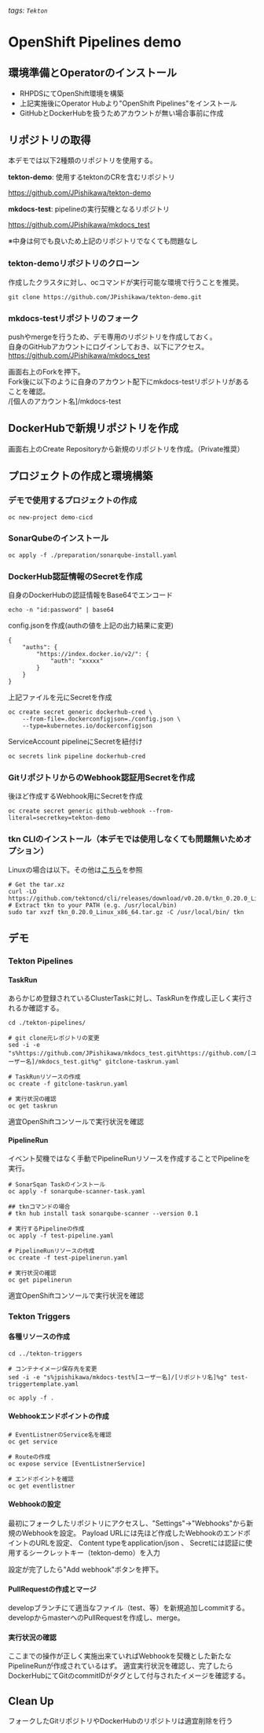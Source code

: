 ###### tags: `Tekton`
# OpenShift Pipelines demo

## 環境準備とOperatorのインストール
* RHPDSにてOpenShift環境を構築
* 上記実施後にOperator Hubより"OpenShift Pipelines"をインストール
* GitHubとDockerHubを扱うためアカウントが無い場合事前に作成

## リポジトリの取得
本デモでは以下2種類のリポジトリを使用する。

**tekton-demo**: 使用するtektonのCRを含むリポジトリ

https://github.com/JPishikawa/tekton-demo

**mkdocs-test**: pipelineの実行契機となるリポジトリ 

https://github.com/JPishikawa/mkdocs_test

※中身は何でも良いため上記のリポジトリでなくても問題なし

### tekton-demoリポジトリのクローン
作成したクラスタに対し、ocコマンドが実行可能な環境で行うことを推奨。
```
git clone https://github.com/JPishikawa/tekton-demo.git
```

### mkdocs-testリポジトリのフォーク
pushやmergeを行うため、デモ専用のリポジトリを作成しておく。  
自身のGitHubアカウントにログインしておき、以下にアクセス。  
https://github.com/JPishikawa/mkdocs_test  
  
画面右上のForkを押下。  
Fork後に以下のように自身のアカウント配下にmkdocs-testリポジトリがあることを確認。  
/[個人のアカウント名]/mkdocs-test
 
## DockerHubで新規リポジトリを作成
画面右上のCreate Repositoryから新規のリポジトリを作成。（Private推奨）

## プロジェクトの作成と環境構築

### デモで使用するプロジェクトの作成
```
oc new-project demo-cicd
```
### SonarQubeのインストール
```
oc apply -f ./preparation/sonarqube-install.yaml
```

### DockerHub認証情報のSecretを作成
自身のDockerHubの認証情報をBase64でエンコード
```
echo -n "id:password" | base64
```
config.jsonを作成(authの値を上記の出力結果に変更)
```
{
	"auths": {
		"https://index.docker.io/v2/": {
			"auth": "xxxxx"
		}
	}
}
```
上記ファイルを元にSecretを作成
```
oc create secret generic dockerhub-cred \
    --from-file=.dockerconfigjson=./config.json \ 
    --type=kubernetes.io/dockerconfigjson
```
ServiceAccount pipelineにSecretを紐付け
```
oc secrets link pipeline dockerhub-cred
```

### GitリポジトリからのWebhook認証用Secretを作成
後ほど作成するWebhook用にSecretを作成
```
oc create secret generic github-webhook --from-literal=secretkey=tekton-demo
```

### tkn CLIのインストール（本デモでは使用しなくても問題無いためオプション）
Linuxの場合は以下。その他は[こちら](https://github.com/tektoncd/cli)を参照
```
# Get the tar.xz
curl -LO https://github.com/tektoncd/cli/releases/download/v0.20.0/tkn_0.20.0_Linux_x86_64.tar.gz
# Extract tkn to your PATH (e.g. /usr/local/bin)
sudo tar xvzf tkn_0.20.0_Linux_x86_64.tar.gz -C /usr/local/bin/ tkn
```

## デモ
### Tekton Pipelines
#### TaskRun
あらかじめ登録されているClusterTaskに対し、TaskRunを作成し正しく実行されるか確認する。
```
cd ./tekton-pipelines/

# git clone元レポジトリの変更
sed -i -e "s%https://github.com/JPishikawa/mkdocs_test.git%https://github.com/[ユーザー名]/mkdocs_test.git%g" gitclone-taskrun.yaml

# TaskRunリソースの作成
oc create -f gitclone-taskrun.yaml

# 実行状況の確認
oc get taskrun
```
適宜OpenShiftコンソールで実行状況を確認


#### PipelineRun
イベント契機ではなく手動でPipelineRunリソースを作成することでPipelineを実行。
```
# SonarSqan Taskのインストール
oc apply -f sonarqube-scanner-task.yaml

## tknコマンドの場合
# tkn hub install task sonarqube-scanner --version 0.1

# 実行するPipelineの作成
oc apply -f test-pipeline.yaml

# PipelineRunリソースの作成
oc create -f test-pipelinerun.yaml

# 実行状況の確認
oc get pipelinerun
```
適宜OpenShiftコンソールで実行状況を確認

### Tekton Triggers
#### 各種リソースの作成
```
cd ../tekton-triggers

# コンテナイメージ保存先を変更
sed -i -e "s%jpishikawa/mkdocs-test%[ユーザー名]/[リポジトリ名]%g" test-triggertemplate.yaml

oc apply -f .
```
#### Webhookエンドポイントの作成
```
# EventListnerのService名を確認
oc get service

# Routeの作成
oc expose service [EventListnerService]

# エンドポイントを確認
oc get eventlistner
```

#### Webhookの設定
最初にフォークしたリポジトリにアクセスし、"Settings"→"Webhooks"から新規のWebhookを設定。
Payload URLには先ほど作成したWebhookのエンドポイントのURLを設定、
Content typeをapplication/json 、
Secretには認証に使用するシークレットキー（tekton-demo）を入力

設定が完了したら"Add webhook"ボタンを押下。

#### PullRequestの作成とマージ
developブランチにて適当なファイル（test、等）を新規追加しcommitする。
developからmasterへのPullRequestを作成し、merge。

#### 実行状況の確認
ここまでの操作が正しく実施出来ていればWebhookを契機とした新たなPipelineRunが作成されているはず。
適宜実行状況を確認し、完了したらDockerHubにてGitのcommitIDがタグとして付与されたイメージを確認する。

## Clean Up
フォークしたGitリポジトリやDockerHubのリポジトリは適宜削除を行う
